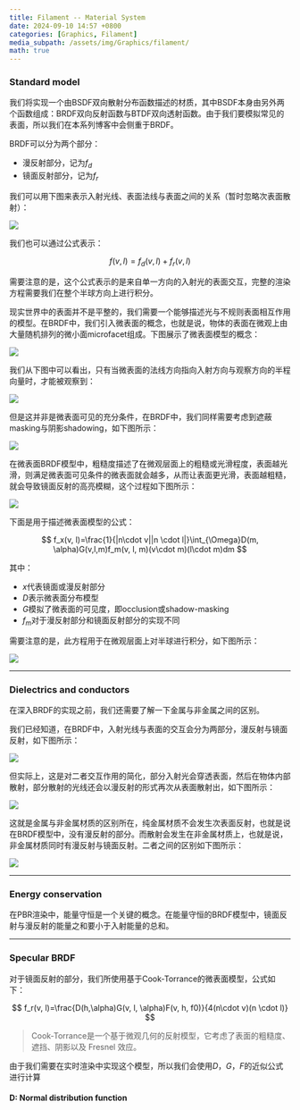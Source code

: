 ```yaml
---
title: Filament -- Material System
date: 2024-09-10 14:57 +0800
categories: [Graphics, Filament]
media_subpath: /assets/img/Graphics/filament/
math: true
---
```


### Standard model

我们将实现一个由BSDF双向散射分布函数描述的材质，其中BSDF本身由另外两个函数组成：BRDF双向反射函数与BTDF双向透射函数。由于我们要模拟常见的表面，所以我们在本系列博客中会侧重于BRDF。

BRDF可以分为两个部分：

- 漫反射部分，记为$f_d$
- 镜面反射部分，记为$f_r$

我们可以用下图来表示入射光线、表面法线与表面之间的关系（暂时忽略次表面散射）：

![](diagram_fr_fd.png)

我们也可以通过公式表示：


$$
\begin{equation}\label{brdf}
f(v,l)=f_d(v,l)+f_r(v,l)
\end{equation}
$$


需要注意的是，这个公式表示的是来自单一方向的入射光的表面交互，完整的渲染方程需要我们在整个半球方向上进行积分。

现实世界中的表面并不是平整的，我们需要一个能够描述光与不规则表面相互作用的模型。在BRDF中，我们引入微表面的概念，也就是说，物体的表面在微观上由大量随机排列的微小面microfacet组成。下图展示了微表面模型的概念：

![](diagram_microfacet.png)

我们从下图中可以看出，只有当微表面的法线方向指向入射方向与观察方向的半程向量时，才能被观察到：

![](diagram_macrosurface.png)

但是这并非是微表面可见的充分条件，在BRDF中，我们同样需要考虑到遮蔽masking与阴影shadowing，如下图所示：

![](diagram_shadowing_masking.png)

在微表面BRDF模型中，粗糙度描述了在微观层面上的粗糙或光滑程度，表面越光滑，则满足微表面可见条件的微表面就会越多，从而让表面更光滑，表面越粗糙，就会导致镜面反射的高亮模糊，这个过程如下图所示：

![](diagram_roughness.png)

下面是用于描述微表面模型的公式：


$$
f_x(v, l)=\frac{1}{|n\cdot v||n \cdot l|}\int_{\Omega}D(m, \alpha)G(v,l,m)f_m(v, l, m)(v\cdot m)(l\cdot m)dm
$$


其中：

- $x$代表镜面或漫反射部分
- $D$表示微表面分布模型
- $G$模拟了微表面的可见度，即occlusion或shadow-masking
- $f_m$对于漫反射部分和镜面反射部分的实现不同

需要注意的是，此方程用于在微观层面上对半球进行积分，如下图所示：

![](diagram_micro_vs_macro.png)

---

### Dielectrics and conductors

在深入BRDF的实现之前，我们还需要了解一下金属与非金属之间的区别。

我们已经知道，在BRDF中，入射光线与表面的交互会分为两部分，漫反射与镜面反射，如下图所示：

![](diagram_fr_fd.png)

但实际上，这是对二者交互作用的简化，部分入射光会穿透表面，然后在物体内部散射，部分散射的光线还会以漫反射的形式再次从表面散射出，如下图所示：

![](diagram_scattering.png)

这就是金属与非金属材质的区别所在，纯金属材质不会发生次表面反射，也就是说在BRDF模型中，没有漫反射的部分。而散射会发生在非金属材质上，也就是说，非金属材质同时有漫反射与镜面反射。二者之间的区别如下图所示：

![](diagram_brdf_dielectric_conductor.png)

---

### Energy conservation

在PBR渲染中，能量守恒是一个关键的概念。在能量守恒的BRDF模型中，镜面反射与漫反射的能量之和要小于入射能量的总和。

---

### Specular BRDF

对于镜面反射的部分，我们所使用基于Cook-Torrance的微表面模型，公式如下：


$$
f_r(v, l)=\frac{D(h,\alpha)G(v, l, \alpha)F(v, h, f0)}{4(n\cdot v)(n \cdot l)}
$$


> Cook-Torrance是一个基于微观几何的反射模型，它考虑了表面的粗糙度、遮挡、阴影以及 Fresnel 效应。

由于我们需要在实时渲染中实现这个模型，所以我们会使用$D$，$G$，$F$的近似公式进行计算

#### D: Normal distribution function 

